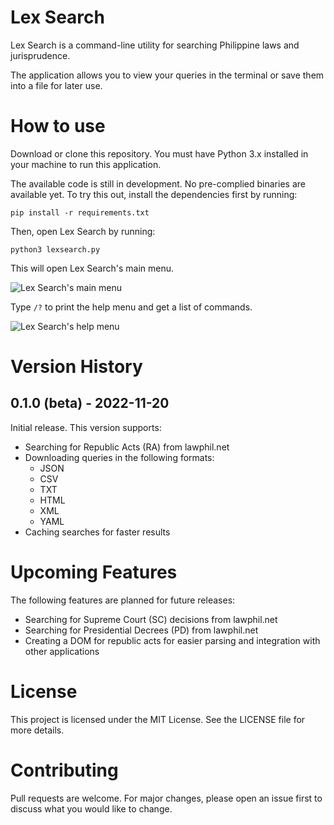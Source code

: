 # Lex Search

Lex Search is a command-line utility for searching Philippine laws and jurisprudence.

The application allows you to view your queries in the terminal or save them into a file for later use.

# How to use

Download or clone this repository. You must have Python 3.x installed in your machine to run this application.

The available code is still in development. No pre-complied binaries are available yet. To try this out, install the dependencies first by running:

    pip install -r requirements.txt

Then, open Lex Search by running:

    python3 lexsearch.py

This will open Lex Search's main menu.

![Lex Search's main menu](https://i.imgur.com/hqATKWF.png)


Type `/?` to print the help menu and get a list of commands.

![Lex Search's help menu](https://i.imgur.com/xDM1fOk.png)

# Version History

## 0.1.0 (beta) - 2022-11-20
Initial release.
This version supports:
- Searching for Republic Acts (RA) from lawphil.net
- Downloading queries in the following formats:
    - JSON
    - CSV
    - TXT
    - HTML
    - XML
    - YAML
- Caching searches for faster results

# Upcoming Features
The following features are planned for future releases:
- Searching for Supreme Court (SC) decisions from lawphil.net
- Searching for Presidential Decrees (PD) from lawphil.net
- Creating a DOM for republic acts for easier parsing and integration with other applications

# License
This project is licensed under the MIT License. See the LICENSE file for more details.

# Contributing
Pull requests are welcome. For major changes, please open an issue first to discuss what you would like to change.

